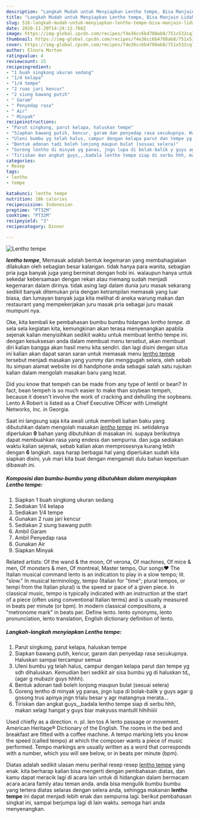 ```yaml
---
description: "Langkah Mudah untuk Menyiapkan Lentho tempe, Bisa Manjain Lidah"
title: "Langkah Mudah untuk Menyiapkan Lentho tempe, Bisa Manjain Lidah"
slug: 516-langkah-mudah-untuk-menyiapkan-lentho-tempe-bisa-manjain-lidah
date: 2020-11-20T14:24:13.768Z
image: https://img-global.cpcdn.com/recipes/f4e36cc6b4708ab8/751x532cq70/lentho-tempe-foto-resep-utama.jpg
thumbnail: https://img-global.cpcdn.com/recipes/f4e36cc6b4708ab8/751x532cq70/lentho-tempe-foto-resep-utama.jpg
cover: https://img-global.cpcdn.com/recipes/f4e36cc6b4708ab8/751x532cq70/lentho-tempe-foto-resep-utama.jpg
author: Elnora Morton
ratingvalue: 4
reviewcount: 15
recipeingredient:
- "1 buah singkong ukuran sedang"
- "1/4 kelapa"
- "1/4 tempe"
- "2 ruas jari kencur"
- "2 siung bawang putih"
- " Garam"
- " Penyedap rasa"
- " Air"
- " Minyak"
recipeinstructions:
- "Parut singkong, parut kelapa, haluskan tempe"
- "Siapkan bawang putih, kencur, garam dan penyedap rasa secukupnya. Haluskan sampai tercampur semua"
- "Uleni bumbu yg telah halus, campur dengan kelapa parut dan tempe yg sdh dihaluskan. Kemudian beri sedikit air sisa bumbu yg di haluskan td,,(agar g mubazir guys hhhh)."
- "Bentuk adonan tadi boleh lonjong maupun bulat (sesuai selera)"
- "Goreng lentho di minyak yg panas, jngn lupa di bolak-balik y guys agar g gosong trus apinya jngn trlalu besar y agr matangnya merata..."
- "Tiriskan dan angkat guys,,,badala lentho tempe siap di serbu hhh, makan selagi hangat y guys biar makyuss mantulll hihihiiiii"
categories:
- Resep
tags:
- lentho
- tempe

katakunci: lentho tempe 
nutrition: 186 calories
recipecuisine: Indonesian
preptime: "PT32M"
cooktime: "PT32M"
recipeyield: "3"
recipecategory: Dinner

---
```



![Lentho tempe](https://img-global.cpcdn.com/recipes/f4e36cc6b4708ab8/751x532cq70/lentho-tempe-foto-resep-utama.jpg)

<b><i>lentho tempe</i></b>, Memasak adalah bentuk kegemaran yang membahagiakan dilakukan oleh sebagian besar kalangan. tidak hanya para wanita, sebagian pria juga banyak juga yang berminat dengan hobi ini. walaupun hanya untuk sekedar kebersamaan dengan rekan atau memang sudah menjadi kegemaran dalam dirinya. tidak asing lagi dalam dunia juru masak sekarang sedikit banyak ditemukan pria dengan ketrampilan memasak yang luar biasa, dan lumayan banyak juga kita melihat di aneka warung makan dan restaurant yang mempekerjakan juru masak pria sebagai juru masak mumpuni nya.

Oke, kita kembali ke pembahasan bumbu bumbu hidangan <i>lentho tempe</i>. di sela sela kegiatan kita, kemungkinan akan terasa menyenangkan apabila sejenak kalian menyisihkan sedikit waktu untuk membuat lentho tempe ini. dengan kesuksesan anda dalam membuat menu tersebut, akan membuat diri kalian bangga akan hasil menu kita sendiri. dan lagi disini dengan situs ini kalian akan dapat saran saran untuk memasak menu <u>lentho tempe</u> tersebut menjadi masakan yang yummy dan menggugah selera, oleh sebab itu simpan alamat website ini di handphone anda sebagai salah satu rujukan kalian dalam mengolah masakan baru yang lezat.

Did you know that tempeh can be made from any type of lentil or bean? In fact, bean tempeh is so much easier to make than soybean tempeh, because it doesn&#39;t involve the work of cracking and dehulling the soybeans. Lento A Robert is listed as a Chief Executive Officer with Limelight Networks, Inc. in Georgia.


Saat ini langsung saja kita awali untuk membeli bahan baku yang dibutuhkan dalam mengolah masakan <u><i>lentho tempe</i></u> ini. setidaknya diperlukan <b>9</b> bahan yang dibutuhkan di masakan ini. supaya berikutnya dapat membuahkan rasa yang endess dan sempurna. dan juga sediakan waktu kalian sejenak, sebab kalian akan memprosesnya kurang lebih dengan <b>6</b> langkah. saya harap berbagai hal yang diperlukan sudah kita siapkan disini, yuk mari kita buat dengan mengamati dulu bahan keperluan dibawah ini.

<!--inarticleads1-->

##### Komposisi dan bumbu-bumbu yang dibutuhkan dalam menyiapkan Lentho tempe:

1. Siapkan 1 buah singkong ukuran sedang
1. Sediakan 1/4 kelapa
1. Sediakan 1/4 tempe
1. Gunakan 2 ruas jari kencur
1. Sediakan 2 siung bawang putih
1. Ambil  Garam
1. Ambil  Penyedap rasa
1. Gunakan  Air
1. Siapkan  Minyak


Related artists: Of the wand &amp; the moon, Of verona, Of machines, Of mice &amp; men, Of monsters &amp; men, Of montreal, Master tempo, Our songs♥ The Italian musical command lento is an indication to play in a slow tempo; lit. &#34;slow.&#34; In musical terminology, tempo (Italian for &#34;time&#34;; plural tempos, or tempi from the Italian plural) is the speed or pace of a given piece. In classical music, tempo is typically indicated with an instruction at the start of a piece (often using conventional Italian terms) and is usually measured in beats per minute (or bpm). In modern classical compositions, a &#34;metronome mark&#34; in beats per. Define lento. lento synonyms, lento pronunciation, lento translation, English dictionary definition of lento. 

<!--inarticleads2-->

##### Langkah-langkah menyiapkan Lentho tempe:

1. Parut singkong, parut kelapa, haluskan tempe
1. Siapkan bawang putih, kencur, garam dan penyedap rasa secukupnya. Haluskan sampai tercampur semua
1. Uleni bumbu yg telah halus, campur dengan kelapa parut dan tempe yg sdh dihaluskan. Kemudian beri sedikit air sisa bumbu yg di haluskan td,,(agar g mubazir guys hhhh).
1. Bentuk adonan tadi boleh lonjong maupun bulat (sesuai selera)
1. Goreng lentho di minyak yg panas, jngn lupa di bolak-balik y guys agar g gosong trus apinya jngn trlalu besar y agr matangnya merata...
1. Tiriskan dan angkat guys,,,badala lentho tempe siap di serbu hhh, makan selagi hangat y guys biar makyuss mantulll hihihiiiii


Used chiefly as a direction. n. pl. len·tos A lento passage or movement. American Heritage® Dictionary of the English. The rooms in the bed and breakfast are fitted with a coffee machine. A tempo marking lets you know the speed (called tempo) at which the composer wants a piece of music performed. Tempo markings are usually written as a word that corresponds with a number, which you will see below, or in beats per minute (bpm). 

Diatas adalah sedikit ulasan menu perihal resep resep <u>lentho tempe</u> yang enak. kita berharap kalian bisa mengerti dengan pembahasan diatas, dan kamu dapat meracik lagi di acara lain untuk di hidangkan dalam bermacam acara acara family atau teman anda. anda bisa mengulik bumbu bumbu yang tertera diatas selaras dengan selera anda, sehingga makanan <b>lentho tempe</b> ini dapat menjadi lebih enak dan sempurna lagi. berikut pembahasan singkat ini, sampai berjumpa lagi di lain waktu. semoga hari anda menyenangkan.
